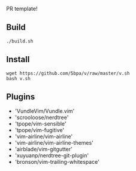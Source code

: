 PR template!

## Build

```
./build.sh

```

## Install

```
wget https://github.com/5bpa/v/raw/master/v.sh
bash v.sh
```

## Plugins

* 'VundleVim/Vundle.vim'
* 'scrooloose/nerdtree'
* 'tpope/vim-sensible'
* 'tpope/vim-fugitive'
* 'vim-airline/vim-airline'
* 'vim-airline/vim-airline-themes'
* 'airblade/vim-gitgutter'
* 'xuyuanp/nerdtree-git-plugin'
* 'bronson/vim-trailing-whitespace'
